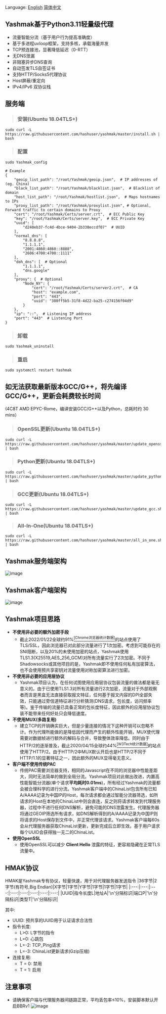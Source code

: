 Language: [English](https://github.com/hashuser/yashmak/blob/master/README_en.md) [简体中文](https://github.com/hashuser/yashmak/blob/master/README.md)
## Yashmak基于Python3.11轻量级代理
* 流量智能分流（基于用户行为提高准确度）
* 基于多进程uvloop框架，支持多核，承载海量并发
* TCP预连接池，显著降低延迟（0-RTT）
* 无DNS泄漏
* 非阻塞异步DNS查询
* 自动签发TLS自签证书
* 支持HTTP/Socks5代理协议
* Host屏蔽/重定向
* IPv4/IPv6 双协议栈
## 服务端
>### 安装(Ubuntu 18.04TLS+)
```
sudo curl -L https://raw.githubusercontent.com/hashuser/yashmak/master/install.sh | bash
``` 
>### 配置
```
sudo Yashmak_config
```
```shell
# Example
{
    "geoip_list_path": "/root/Yashmak/geoip.json",  # IP addresses of (eg. China)
    "black_list_path": "/root/Yashmak/blacklist.json",  # Blacklist of domain
    "host_list_path": "/root/Yashmak/hostlist.json",  # Maps hostnames to IPs
    "proxy_list_path": "/root/Yashmak/proxylist.json", # Optional, Forward traffic to certain domains to Proxy
    "cert": "/root/Yashmak/Certs/server.crt",  # ECC Public Key
    "key": "/root/Yashmak/Certs/server.key",  # ECC Private Key
    "uuid": [
        "d240eb37-fc4d-4bce-9404-2b338eccdf07"  # UUID
    ],
    "normal_dns": [
        "8.8.8.8",
        "1.1.1.1",
        "2001:4860:4860::8888",
        "2606:4700:4700::1111"
    ],
    "doh_dns": [  # Optional
        "1.1.1.1",
        "dns.google"
    ],
    "proxy": {  # Optional
        "Node_NY": {
            "cert": "/root/Yashmak/Certs/server2.crt",  # CA
            "host": "example.com",
            "port": "443",
            "uuid": "380ff5b5-31f8-4d22-ba25-c274156f04d9"
        }
    },
    "ip": "::",  # Listening IP address
    "port": "443"  # Listening Port
}
```
>### 卸载
```
sudo Yashmak_uninstall
```
>### 重启
```
sudo systemctl restart Yashmak
```

## 如无法获取最新版本GCC/G++，将先编译GCC/G++，更新会耗费较长时间
(4C8T AMD EPYC-Rome，编译安装GCC/G++以及Python，总耗时约 30 mins）
>### OpenSSL更新(Ubuntu 18.04TLS+)
```
sudo curl -L https://raw.githubusercontent.com/hashuser/yashmak/master/update_openssl.sh | bash
``` 
>### Python更新(Ubuntu 18.04TLS+)
```
sudo curl -L https://raw.githubusercontent.com/hashuser/yashmak/master/update_python.sh | bash
```
>### GCC更新(Ubuntu 18.04TLS+)
```
sudo curl -L https://raw.githubusercontent.com/hashuser/yashmak/master/update_gcc.sh | bash
```
>### All-In-One(Ubuntu 18.04TLS+)
```
sudo curl -L https://raw.githubusercontent.com/hashuser/yashmak/master/all_in_one.sh | bash
```
## Yashmak服务端架构
![image](https://github.com/hashuser/yashmak/raw/master/recourse/server.png)
## Yashmak客户端架构
![image](https://github.com/hashuser/yashmak/raw/master/recourse/local.png)
## Yashmak项目思路
* **不使用非必要的额外加密手段**
  * 截止2022/01/22全球约91%[<sup>[Chrome浏览器统计数据]</sup>](https://transparencyreport.google.com/https)的站点使用了TLS/SSL，因此浏览器已对此部分流量进行了1次加密。考虑到可能存在的SNI阻断，以及20%的未使用加密的站点，Yashmak使用TLS1.3(X25519,AES_256_GCM)对所有流量实行了2次加密。不同于Shadowsocks或其他项目的是，Yashmak即不使用任何私有加密算法，也不会使用预共享密钥对流量使用对称加密算法进行加密。
* **不使用非必要的应用层协议**
  * Yashmak项目认为，在任何试图使用应用层协议包装流量的做法都是毫无意义的。由于已使用TLS1.3对所有流量进行2次加密，流量对于外部观察者而言是黑盒无法直接获取报文特征，任何基于报文内容的DPI全部失效，只能通过旁信道特征进行分析猜测(DNS请求，包长度，访问频率等)。鉴于传输的流量已具备正常的包长度特征，因此额外的应用层协议包装不能带来任何好处只会降低速度。
* **不使用MUX(多路复用)**
  * 建立TCP的开销确实巨大，但是少量连接的情况下这种开销可以忽略不计。作为代理所能做的是降低因代理而产生的额外性能开销，MUX使代理需要对数据帧进行额外的解码与合并，导致整体效率降低。同时由于HTTP/2的逐渐普及，截止2020/04/15全球约44%[<sup>[W3Tech统计数据]</sup>](https://w3techs.com/technologies/details/ce-http2)的站点使用了HTTP/2。由于HTTP/2中MUX默认开启也是HTTP/2不同于HTTP/1.1的显著特征之一，因此额外的MUX显得毫无意义。
* **客户端不使用传统PAC**
  * 传统PAC需要浏览器支持，相同的Javascript在不同的浏览器中性能差距大，同时无法简单的做到全局分流。Yashmak项目对此做出改进，内置高性能智能分流器(单个请求**平均耗时0.01ms**)，所有经过Yashmak的流量都会被合理科学的进行分流。Yashmak客户端中的ChinaList包含所有已知A/AAAA记录为中国IP的Host，每次请求都会通过智能分流器筛选，如所请求的Host在本地的ChinaList中则会直连，反之则将请求转发到代理服务器，过程中不进行任何DNS解析，避免可能的DNS泄露发生。代理服务器将通过GEOIP筛选所有请求，如DNS解析得到的A/AAAA记录为中国IP则将请求的Host保存到文件中，并正常代理该请求。Yashmak客户端每60s会从代理服务器获取ChinaList更新，更新完成后立即生效。基于用户请求每个UUID会获得独一无二的ChinaList。
* **使用OpenSSL**
  * 使用OpenSSL可以减少 **Client Hello** 泄露的特征，更容易隐藏在正常TLS流量中。
## HMAK协议
HMAK是Yashmak专有协议，轻量快速，用于对代理服务器发送指令
|36字节|2字节(有符号,Big Endian)|X字节|1字节|Y字节|1字节|1字节|1字节|
|:---:|:---:|:---:|:---:|:---:|:---:|:---:|:---:|
|UUID|指令长度L|地址A|'\n'分隔标识|端口P|'\n'分隔标识|类型T|'\n'分隔标识|

其中:
* UUID: 预共享的UUID用于认证请求合法性
* 指令长度:
  * L>0: L字节的指令
  * L=0: 心跳包
  * L=-2: TCP_Ping请求
  * L=-3: ChinaList更新请求(Gzip压缩)
* 连接复用:
  * T = 0: 禁用
  * T = 1: 启用
## 注意事项
* 请确保客户端与代理服务器间链路正常，平均丢包率≤10%，安装脚本默认开启BBRv1
![image](https://raw.githubusercontent.com/hashuser/yashmak/master/recourse/2020-04-19%20132834.png)
